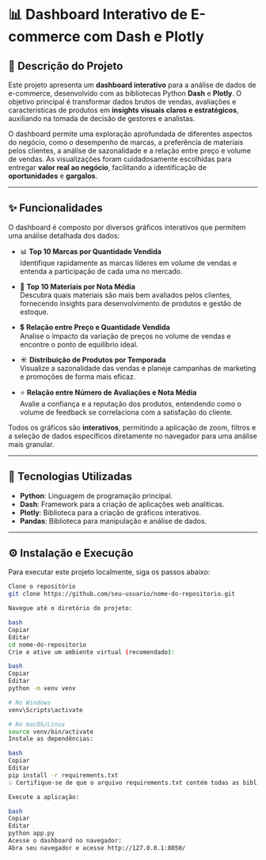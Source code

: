 # 📊 Dashboard Interativo de E-commerce com Dash e Plotly

## 📜 Descrição do Projeto

Este projeto apresenta um **dashboard interativo** para a análise de dados de e-commerce, desenvolvido com as bibliotecas Python **Dash** e **Plotly**. O objetivo principal é transformar dados brutos de vendas, avaliações e características de produtos em **insights visuais claros e estratégicos**, auxiliando na tomada de decisão de gestores e analistas.

O dashboard permite uma exploração aprofundada de diferentes aspectos do negócio, como o desempenho de marcas, a preferência de materiais pelos clientes, a análise de sazonalidade e a relação entre preço e volume de vendas. As visualizações foram cuidadosamente escolhidas para entregar **valor real ao negócio**, facilitando a identificação de **oportunidades** e **gargalos**.

---

## ✨ Funcionalidades

O dashboard é composto por diversos gráficos interativos que permitem uma análise detalhada dos dados:

- 📊 **Top 10 Marcas por Quantidade Vendida**  
  Identifique rapidamente as marcas líderes em volume de vendas e entenda a participação de cada uma no mercado.

- 🌟 **Top 10 Materiais por Nota Média**  
  Descubra quais materiais são mais bem avaliados pelos clientes, fornecendo insights para desenvolvimento de produtos e gestão de estoque.

- 💲 **Relação entre Preço e Quantidade Vendida**  
  Analise o impacto da variação de preços no volume de vendas e encontre o ponto de equilíbrio ideal.

- ☀️ **Distribuição de Produtos por Temporada**  
  Visualize a sazonalidade das vendas e planeje campanhas de marketing e promoções de forma mais eficaz.

- ⭐ **Relação entre Número de Avaliações e Nota Média**  
  Avalie a confiança e a reputação dos produtos, entendendo como o volume de feedback se correlaciona com a satisfação do cliente.

Todos os gráficos são **interativos**, permitindo a aplicação de zoom, filtros e a seleção de dados específicos diretamente no navegador para uma análise mais granular.

---

## 🚀 Tecnologias Utilizadas

- **Python**: Linguagem de programação principal.
- **Dash**: Framework para a criação de aplicações web analíticas.
- **Plotly**: Biblioteca para a criação de gráficos interativos.
- **Pandas**: Biblioteca para manipulação e análise de dados.

---

## ⚙️ Instalação e Execução

Para executar este projeto localmente, siga os passos abaixo:

```bash
Clone o repositório
git clone https://github.com/seu-usuario/nome-do-repositorio.git

Navegue até o diretório do projeto:

bash
Copiar
Editar
cd nome-do-repositorio
Crie e ative um ambiente virtual (recomendado):

bash
Copiar
Editar
python -m venv venv

# No Windows
venv\Scripts\activate

# No macOS/Linux
source venv/bin/activate
Instale as dependências:

bash
Copiar
Editar
pip install -r requirements.txt
💡 Certifique-se de que o arquivo requirements.txt contém todas as bibliotecas necessárias.

Execute a aplicação:

bash
Copiar
Editar
python app.py
Acesse o dashboard no navegador:
Abra seu navegador e acesse http://127.0.0.1:8050/

